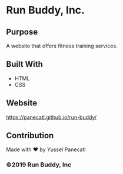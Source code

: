# Run Buddy, Inc.  

## Purpose 
A website that offers fitness training services.

## Built With 
* HTML
* CSS 

## Website 
https://panecatl.github.io/run-buddy/

## Contribution
Made with ❤️ by Yussel Panecatl

### ©️2019 Run Buddy, Inc 
